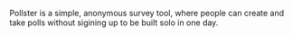 Pollster is a simple, anonymous survey tool, where people can create and take polls without sigining up to be built solo in one day.